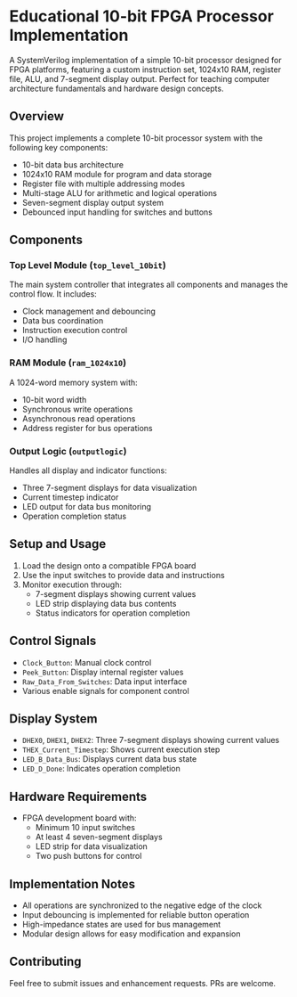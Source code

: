 # Educational 10-bit FPGA Processor Implementation

A SystemVerilog implementation of a simple 10-bit processor designed for FPGA platforms, featuring a custom instruction set, 1024x10 RAM, register file, ALU, and 7-segment display output. Perfect for teaching computer architecture fundamentals and hardware design concepts.

## Overview
This project implements a complete 10-bit processor system with the following key components:
- 10-bit data bus architecture
- 1024x10 RAM module for program and data storage
- Register file with multiple addressing modes
- Multi-stage ALU for arithmetic and logical operations
- Seven-segment display output system
- Debounced input handling for switches and buttons

## Components

### Top Level Module (`top_level_10bit`)
The main system controller that integrates all components and manages the control flow. It includes:
- Clock management and debouncing
- Data bus coordination
- Instruction execution control
- I/O handling

### RAM Module (`ram_1024x10`)
A 1024-word memory system with:
- 10-bit word width
- Synchronous write operations
- Asynchronous read operations
- Address register for bus operations

### Output Logic (`outputlogic`)
Handles all display and indicator functions:
- Three 7-segment displays for data visualization
- Current timestep indicator
- LED output for data bus monitoring
- Operation completion status

## Setup and Usage

1. Load the design onto a compatible FPGA board
2. Use the input switches to provide data and instructions
3. Monitor execution through:
   - 7-segment displays showing current values
   - LED strip displaying data bus contents
   - Status indicators for operation completion

## Control Signals
- `Clock_Button`: Manual clock control
- `Peek_Button`: Display internal register values
- `Raw_Data_From_Switches`: Data input interface
- Various enable signals for component control

## Display System
- `DHEX0`, `DHEX1`, `DHEX2`: Three 7-segment displays showing current values
- `THEX_Current_Timestep`: Shows current execution step
- `LED_B_Data_Bus`: Displays current data bus state
- `LED_D_Done`: Indicates operation completion

## Hardware Requirements
- FPGA development board with:
  - Minimum 10 input switches
  - At least 4 seven-segment displays
  - LED strip for data visualization
  - Two push buttons for control

## Implementation Notes
- All operations are synchronized to the negative edge of the clock
- Input debouncing is implemented for reliable button operation
- High-impedance states are used for bus management
- Modular design allows for easy modification and expansion

## Contributing
Feel free to submit issues and enhancement requests. PRs are welcome.
